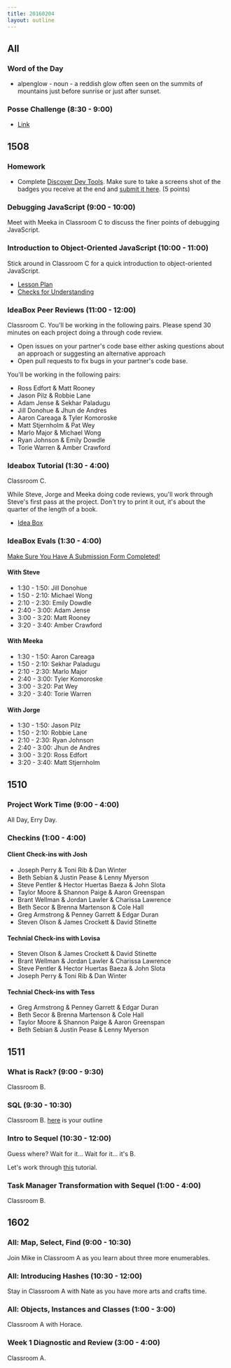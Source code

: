 ```yaml
---
title: 20160204
layout: outline
---
```


## All

### Word of the Day

* alpenglow - noun - a reddish glow often seen on the summits of mountains just before sunrise or just after sunset.


### Posse Challenge (8:30 - 9:00)

* [Link](https://github.com/turingschool/posse_challenges/tree/master/college_scorecard)


## 1508

### Homework
- Complete [Discover Dev Tools](http://discover-devtools.codeschool.com/). Make sure to take a screens shot of the badges you receive at the end and [submit it here](https://github.com/turingschool/ruby-submissions/tree/master/1508/module_4_assignments/dev-tools-homework). (5 points)

### Debugging JavaScript (9:00 - 10:00)

Meet with Meeka in Classroom C to discuss the finer points of debugging JavaScript.

### Introduction to Object-Oriented JavaScript (10:00 - 11:00)

Stick around in Classroom C for a quick introduction to object-oriented JavaScript.

- [Lesson Plan](https://github.com/mdn/advanced-js-fundamentals-ck/blob/gh-pages/tutorials/03-object-oriented-javascript/01-introduction-to-object-oriented-javascript.md)
- [Checks for Understanding](https://gist.github.com/stevekinney/d02403d8190f8e87a731)

### IdeaBox Peer Reviews (11:00 - 12:00)

Classroom C. You'll be working in the following pairs. Please spend 30 minutes on each project doing a through code review.

- Open issues on your partner's code base either asking questions about an approach or suggesting an alternative approach
- Open pull requests to fix bugs in your partner's code base.

You'll be working in the following pairs:

* Ross Edfort & Matt Rooney
* Jason Pilz & Robbie Lane
* Adam Jense & Sekhar Paladugu
* Jill Donohue & Jhun de Andres
* Aaron Careaga & Tyler Komoroske
* Matt Stjernholm & Pat Wey
* Marlo Major & Michael Wong
* Ryan Johnson & Emily Dowdle
* Torie Warren & Amber Crawford

### Ideabox Tutorial (1:30 - 4:00)
Classroom C.

While Steve, Jorge and Meeka doing code reviews, you'll work through Steve's first pass at the project. Don't try to print it out, it's about the quarter of the length of a book.

- [Idea Box](https://github.com/stevekinney/idea-box)

### IdeaBox Evals (1:30 - 4:00)

[Make Sure You Have A Submission Form Completed!](https://github.com/turingschool/ruby-submissions/tree/master/1508/module_4_assignments/ideabox2.0)

#### With Steve
- 1:30 - 1:50: Jill Donohue
- 1:50 - 2:10: Michael Wong
- 2:10 - 2:30: Emily Dowdle
- 2:40 - 3:00: Adam Jense
- 3:00 - 3:20: Matt Rooney
- 3:20 - 3:40: Amber Crawford

#### With Meeka
- 1:30 - 1:50: Aaron Careaga
- 1:50 - 2:10: Sekhar Paladugu
- 2:10 - 2:30: Marlo Major
- 2:40 - 3:00: Tyler Komoroske
- 3:00 - 3:20: Pat Wey
- 3:20 - 3:40: Torie Warren

#### With Jorge
- 1:30 - 1:50: Jason Pilz
- 1:50 - 2:10: Robbie Lane
- 2:10 - 2:30: Ryan Johnson
- 2:40 - 3:00: Jhun de Andres
- 3:00 - 3:20: Ross Edfort
- 3:20 - 3:40: Matt Stjernholm


## 1510

### Project Work Time (9:00 - 4:00)

All Day, Erry Day.

### Checkins (1:00 - 4:00)

#### Client Check-ins with Josh

-  Joseph Perry & Toni Rib & Dan Winter
-  Beth Sebian & Justin Pease & Lenny Myerson
-  Steve Pentler & Hector Huertas Baeza & John Slota
-  Taylor Moore & Shannon Paige & Aaron Greenspan
-  Brant Wellman & Jordan Lawler & Charissa Lawrence
-  Beth Secor & Brenna Martenson & Cole Hall
-  Greg Armstrong & Penney Garrett & Edgar Duran
-  Steven Olson & James Crockett & David Stinette

#### Technial Check-ins with Lovisa

-  Steven Olson & James Crockett & David Stinette
-  Brant Wellman & Jordan Lawler & Charissa Lawrence
-  Steve Pentler & Hector Huertas Baeza & John Slota
-  Joseph Perry & Toni Rib & Dan Winter

#### Technial Check-ins with Tess

-  Greg Armstrong & Penney Garrett & Edgar Duran
-  Beth Secor & Brenna Martenson & Cole Hall
-  Taylor Moore & Shannon Paige & Aaron Greenspan
-  Beth Sebian & Justin Pease & Lenny Myerson



## 1511

### What is Rack? (9:00 - 9:30)

Classroom B.

### SQL (9:30 - 10:30)

Classroom B. [here](https://github.com/turingschool/lesson_plans/blob/master/ruby_02-web_applications_with_ruby/introduction_to_sql.markdown) is your outline

### Intro to Sequel (10:30 - 12:00)

Guess where? Wait for it... Wait for it... it's B.

Let's work through [this](http://tutorials.jumpstartlab.com/topics/sql/sequel.html) tutorial.  

### Task Manager Transformation with Sequel (1:00 - 4:00)

Classroom B.


## 1602

### All:  Map, Select, Find (9:00 - 10:30)

Join Mike in Classroom A as you learn about three more enumerables.

### All: Introducing Hashes (10:30 - 12:00)

Stay in Classroom A with Nate as you have more arts and crafts time.

### All: Objects, Instances and Classes (1:00 - 3:00)

Classroom A with Horace.

### Week 1 Diagnostic and Review (3:00 - 4:00)

Classroom A.
